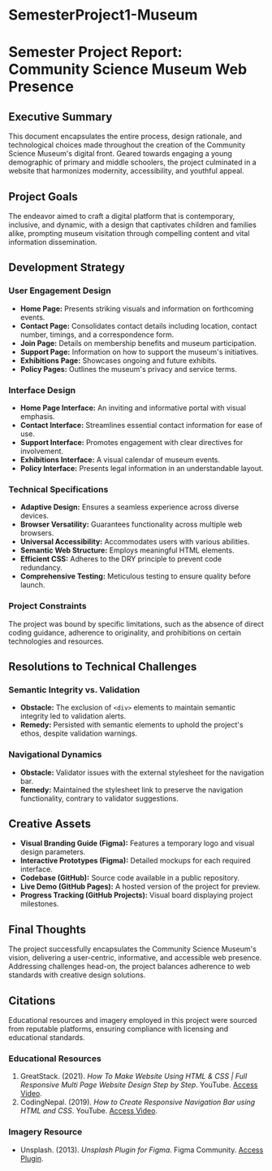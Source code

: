 # SemesterProject1-Museum
# Semester Project Report: Community Science Museum Web Presence

## Executive Summary

This document encapsulates the entire process, design rationale, and technological choices made throughout the creation of the Community Science Museum's digital front. Geared towards engaging a young demographic of primary and middle schoolers, the project culminated in a website that harmonizes modernity, accessibility, and youthful appeal.

## Project Goals

The endeavor aimed to craft a digital platform that is contemporary, inclusive, and dynamic, with a design that captivates children and families alike, prompting museum visitation through compelling content and vital information dissemination.

## Development Strategy

### User Engagement Design

- **Home Page:** Presents striking visuals and information on forthcoming events.
- **Contact Page:** Consolidates contact details including location, contact number, timings, and a correspondence form.
- **Join Page:** Details on membership benefits and museum participation.
- **Support Page:** Information on how to support the museum's initiatives.
- **Exhibitions Page:** Showcases ongoing and future exhibits.
- **Policy Pages:** Outlines the museum's privacy and service terms.

### Interface Design

- **Home Page Interface:** An inviting and informative portal with visual emphasis.
- **Contact Interface:** Streamlines essential contact information for ease of use.
- **Support Interface:** Promotes engagement with clear directives for involvement.
- **Exhibitions Interface:** A visual calendar of museum events.
- **Policy Interface:** Presents legal information in an understandable layout.

### Technical Specifications

- **Adaptive Design:** Ensures a seamless experience across diverse devices.
- **Browser Versatility:** Guarantees functionality across multiple web browsers.
- **Universal Accessibility:** Accommodates users with various abilities.
- **Semantic Web Structure:** Employs meaningful HTML elements.
- **Efficient CSS:** Adheres to the DRY principle to prevent code redundancy.
- **Comprehensive Testing:** Meticulous testing to ensure quality before launch.

### Project Constraints

The project was bound by specific limitations, such as the absence of direct coding guidance, adherence to originality, and prohibitions on certain technologies and resources.

## Resolutions to Technical Challenges

### Semantic Integrity vs. Validation

- **Obstacle:** The exclusion of `<div>` elements to maintain semantic integrity led to validation alerts.
- **Remedy:** Persisted with semantic elements to uphold the project's ethos, despite validation warnings.

### Navigational Dynamics

- **Obstacle:** Validator issues with the external stylesheet for the navigation bar.
- **Remedy:** Maintained the stylesheet link to preserve the navigation functionality, contrary to validator suggestions.

## Creative Assets

- **Visual Branding Guide (Figma):** Features a temporary logo and visual design parameters.
- **Interactive Prototypes (Figma):** Detailed mockups for each required interface.
- **Codebase (GitHub):** Source code available in a public repository.
- **Live Demo (GitHub Pages):** A hosted version of the project for preview.
- **Progress Tracking (GitHub Projects):** Visual board displaying project milestones.

## Final Thoughts

The project successfully encapsulates the Community Science Museum's vision, delivering a user-centric, informative, and accessible web presence. Addressing challenges head-on, the project balances adherence to web standards with creative design solutions.

## Citations

Educational resources and imagery employed in this project were sourced from reputable platforms, ensuring compliance with licensing and educational standards.

### Educational Resources
1. GreatStack. (2021). *How To Make Website Using HTML & CSS | Full Responsive Multi Page Website Design Step by Step*. YouTube. [Access Video](https://www.youtube.com/watch?v=oYRda7UtuhA).
2. CodingNepal. (2019). *How to Create Responsive Navigation Bar using HTML and CSS*. YouTube. [Access Video](https://www.youtube.com/watch?v=oLgtucwjVII).

### Imagery Resource
- Unsplash. (2013). *Unsplash Plugin for Figma*. Figma Community. [Access Plugin](https://www.figma.com/community/plugin/738454987945972471/Unsplash).